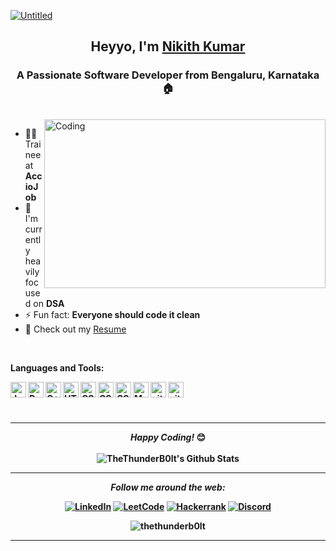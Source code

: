 [![Untitled](https://user-images.githubusercontent.com/50051805/155888255-bb4bff4a-72ad-4fef-8883-e79244cedf68.jpeg)](https://thethunderb0lt.github.io/)

<h2 align="center">Heyyo, I'm <a href="https://www.nikithkumar.ml/" target="_blank">Nikith Kumar</a></h2>

<h3 align="center">A Passionate Software Developer from Bengaluru, Karnataka 🏠</h3>
<br>
<img align="right" alt="Coding" width="450" height="270" src="https://user-images.githubusercontent.com/50051805/155887779-beb0b981-4be9-4c9a-8a74-bc243e6d1f0d.jpg">

- 👨‍💻 Trainee at **AccioJob**
- 🔭 I'm currently heavily focused on **DSA**
- ⚡ Fun fact: **Everyone should code it clean**
- 📙 Check out my <a href="https://www.nikithkumar.ml/assets/cv/Resume.pdf">Resume</a></li>

<br />
  
<b>Languages and Tools: <b>

<a href="#" target="_blank"> <img align="left" alt="Java" width="25px" src="https://user-images.githubusercontent.com/25181517/117201156-9a724800-adec-11eb-9a9d-3cd0f67da4bc.png"/> </a>

<a href="#" target="_blank"> <img align="left" alt="Python" width="25px" src="https://user-images.githubusercontent.com/25181517/183423507-c056a6f9-1ba8-4312-a350-19bcbc5a8697.png"/></a>

<a href="#" target="_blank"> <img align="left" alt="C++" width="25px" src="https://user-images.githubusercontent.com/25181517/192106073-90fffafe-3562-4ff9-a37e-c77a2da0ff58.png"/> </a>

<a href="#" target="_blank"><img align="left" alt="HTML5" width="25px" src="https://user-images.githubusercontent.com/25181517/192158954-f88b5814-d510-4564-b285-dff7d6400dad.png" /></a>

<a href="#" target="_blank"><img align="left" alt="CSS3" width="25px" src="https://user-images.githubusercontent.com/25181517/183898674-75a4a1b1-f960-4ea9-abcb-637170a00a75.png" /></a>

<a href="#" target="_blank"><img align="left" alt="CSS3" width="25px" src="https://user-images.githubusercontent.com/25181517/117447155-6a868a00-af3d-11eb-9cfe-245df15c9f3f.png" /></a>

<a href="#" target="_blank"><img align="left" alt="CSS3" width="25px" src="https://user-images.githubusercontent.com/25181517/183897015-94a058a6-b86e-4e42-a37f-bf92061753e5.png" /></a>

<a href="#" target="_blank"><img align="left" alt="MySQL" width="25px" src="https://user-images.githubusercontent.com/25181517/183896128-ec99105a-ec1a-4d85-b08b-1aa1620b2046.png" /></a>

<a href="#" target="_blank"> <img align="left" alt="git" width="25px" src="https://user-images.githubusercontent.com/25181517/192108372-f71d70ac-7ae6-4c0d-8395-51d8870c2ef0.png"> </a>

<a href="#" target="_blank"> <img align="left" alt="git" width="25px" src="https://user-images.githubusercontent.com/25181517/192108374-8da61ba1-99ec-41d7-80b8-fb2f7c0a4948.png"> </a>

<br />
<br />
<br />

---

<div align="center">
<i>Happy Coding!</i> 😊
</div>

</br>

<div align="center">
<img align="center" src="https://github-readme-stats.vercel.app/api?username=thethunderb0lt&include_all_commits=true&count_private=true&show_icons=true&line_height=20&title_color=ffffff&icon_color=009BB7&text_color=C9D1CD&bg_color=0,000405,0090AB" alt="TheThunderB0lt's Github Stats">

---

<i>Follow me around the web:</i><br>

<a href="https://www.linkedin.com/in/nikithkumar/" target="_blank"><img src="https://img.shields.io/badge/LinkedIn-%230077B5.svg?&style=flat-square&logo=linkedin&logoColor=white" alt="LinkedIn"></a>
<a href="https://leetcode.com/The_ThunderBolt/" target="_blank"><img src="https://img.shields.io/badge/-LeetCode-FFA116?style=flat-square&logo=LeetCode&logoColor=black" alt="LeetCode"></a>
<a href="https://www.hackerrank.com/the_thunderbolt?hr_r=1" target="_blank"><img src="https://img.shields.io/badge/-Hackerrank-2EC866?style=flat-square&logo=HackerRank&logoColor=white" alt="Hackerrank"></a>
<a href="https://discord.com/users/ThεThüŋdεrBöļT#0215/" target="_blank"><img src="https://img.shields.io/badge/Discord-5865F2?style=flat-square&logo=discord&logoColor=white" alt="Discord"></a>
  
    
 <p align="center"> <img src="https://komarev.com/ghpvc/?username=thethunderb0lt&label=Profile%20views&color=008EA8&style=flat" alt="thethunderb0lt" /> </p>
  
  ---
</div>

